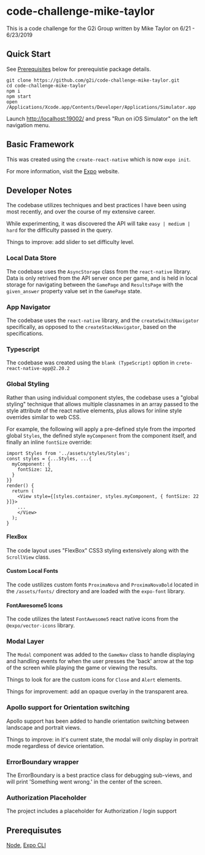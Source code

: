# code-challenge-mike-taylor

This is a code challenge for the G2i Group written by Mike Taylor on 6/21 - 6/23/2019

## Quick Start

See [Prerequisites](#Prerequisites) below for prerequistie package details.

```
git clone https://github.com/g2i/code-challenge-mike-taylor.git
cd code-challenge-mike-taylor
npm i
npm start
open /Applications/Xcode.app/Contents/Developer/Applications/Simulator.app
```

Launch [http://localhost:19002/](http://localhost:19002/) and press "Run on iOS Simulator" on the left navigation menu.

## Basic Framework

This was created using the `create-react-native` which is now `expo init`.

For more information, visit the [Expo](http://expo.io) website.

## Developer Notes

The codebase utilizes techniques and best practices I have been using most recently, and over the course of my extensive career.

While experimenting, it was discovered the API will take `easy | medium | hard` for the difficulty passed in the query.

Things to improve: add slider to set difficulty level.

### Local Data Store

The codebase uses the `AsyncStorage` class from the `react-native` library. Data is only retrived from the API server once per game, and is held in local storage for navigating between the `GamePage` and `ResultsPage` with the `given_answer` property value set in the `GamePage` state.

### App Navigator

The codebase uses the `react-native` library, and the `createSwitchNavigator` specifically, as opposed to the `createStackNavigator`, based on the specifications.

### Typescript

The codebase was created using the `blank (TypeScript)` option in `crete-react-native-app@2.20.2`

### Global Styling

Rather than using individual component styles, the codebase uses a "global styling" technique that allows multiple classnames in an array passed to the style attribute of the react native elements, plus allows for inline style overrides similar to web CSS.

For example, the following will apply a pre-defined style from the imported global `Styles`, the defined style `myCompenent` from the component itself, and finally an inline `fontSize` override:

```
import Styles from '../assets/styles/Styles';
const styles = {...Styles, ...{
  myComponent: {
    fontSize: 12,
  }
}}
render() {
  return (
    <View style={[styles.container, styles.myComponent, { fontSize: 22 }]}>
    ...
    </View>
  );
}
```

#### FlexBox

The code layout uses "FlexBox" CSS3 styling extensively along with the `ScrollView` class.

#### Custom Local Fonts

The code ustilizes custom fonts `ProximaNova` and `ProximaNovaBold` located in the `/assets/fonts/` directory and are loaded with the `expo-font` library.

#### FontAwesome5 Icons

The code utilizes the latest `FontAwesome5` react native icons from the `@expo/vector-icons` library.

### Modal Layer

The `Modal` component was added to the `GameNav` class to handle displaying and handling events for when the user presses the 'back' arrow at the top of the screen while playing the game or viewing the results.

Things to look for are the custom icons for `Close` and `Alert` elements.

Things for improvement: add an opaque overlay in the transparent area.

### Apollo support for Orientation switching

Apollo support has been added to handle orientation switching between landscape and portrait views.

Things to improve: in it's current state, the modal will only display in portrait mode regardless of device orientation.

### ErrorBoundary wrapper

The ErrorBoundary is a best practice class for debugging sub-views, and will print 'Something went wrong.' in the center of the screen.

### Authorization Placeholder

The project includes a placeholder for Authorization / login support

## Prerequisutes

[Node](), [Expo CLI]()
